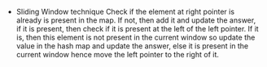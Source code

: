 * Sliding Window technique
Check if the element at right pointer is already is present in the map. If not, then add it and update the answer, if it is present, then check if it is present at the left of the left pointer. If it is, then this element is not present in the current window so update the value in the hash map  and update the answer, else it is present in the current window hence move the left pointer to the right of it.